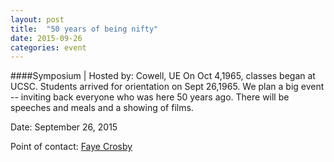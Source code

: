 ```yaml
---
layout: post
title:  "50 years of being nifty"
date: 2015-09-26
categories: event
---
```

####Symposium | Hosted by: Cowell, UE
On Oct 4,1965, classes began at UCSC. Students arrived for orientation on Sept 26,1965. We plan a big event -- inviting back everyone who was here 50 years ago. There will be speeches and meals and a showing of films.

Date: September 26, 2015

Point of contact: [Faye Crosby](mailto:fjcrosby@ucsc.edu)